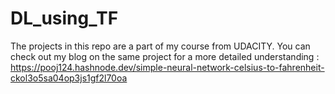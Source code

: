 # DL_using_TF
The projects in this repo are a part of my course from UDACITY.
You can check out my blog on the same project for a more detailed understanding : https://pooj124.hashnode.dev/simple-neural-network-celsius-to-fahrenheit-ckol3o5sa04op3js1gf2l70oa

